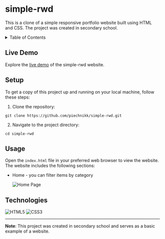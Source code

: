 # simple-rwd

This is a clone of a simple responsive portfolio website built using HTML and CSS. The project was created in secondary school.

<details>
  <summary>Table of Contents</summary>
  <ul>
    <li><a href="#live-demo">Live Demo</a></li>
    <li><a href="#setup">Setup</a></li>
    <li><a href="#usage">Usage</a></li>
    <li><a href="#technologies">Technologies</a></li>
  </ul>
</details>

## Live Demo

Explore the [live demo](https://piechnikk.github.io/simple-rwd/) of the simple-rwd website.

## Setup

To get a copy of this project up and running on your local machine, follow these steps:

1. Clone the repository: 
```
git clone https://github.com/piechnikk/simple-rwd.git
```
2. Navigate to the project directory: 
```
cd simple-rwd
```

## Usage

Open the `index.html` file in your preferred web browser to view the website. The website includes the following sections:

- Home - you can filter items by category

  ![Home Page](https://github.com/piechnikk/simple-rwd/assets/51060535/548620f4-6d33-4c8a-bab2-a09961391966)

## Technologies

<div>
    <img src="https://img.shields.io/badge/HTML5-E34F26?style=for-the-badge&logo=html5&logoColor=white" alt="HTML5"> 
    <img src="https://img.shields.io/badge/CSS3-1572B6?style=for-the-badge&logo=css3&logoColor=white" alt="CSS3">
</div>

---

**Note**: This project was created in secondary school and serves as a basic example of a website.

